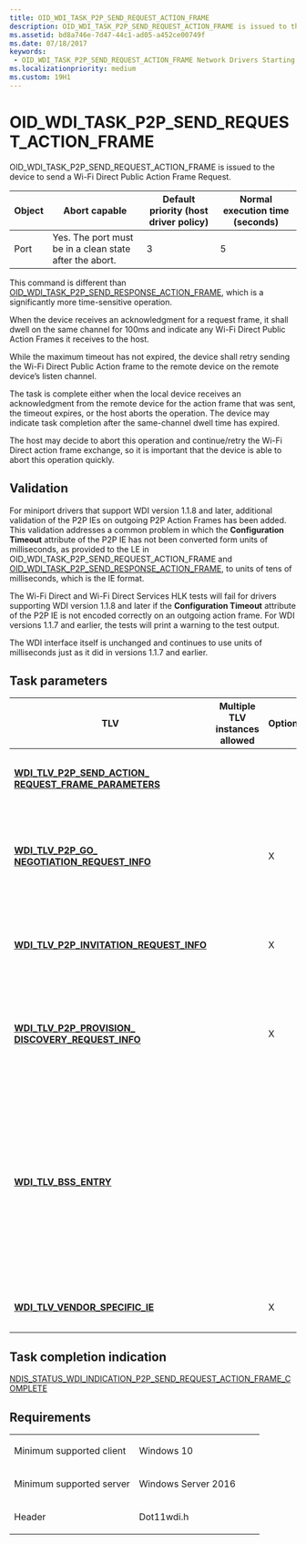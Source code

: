 ```yaml
---
title: OID_WDI_TASK_P2P_SEND_REQUEST_ACTION_FRAME
description: OID_WDI_TASK_P2P_SEND_REQUEST_ACTION_FRAME is issued to the device to send a Wi-Fi Direct Public Action Frame Request.
ms.assetid: bd8a746e-7d47-44c1-ad05-a452ce00749f
ms.date: 07/18/2017
keywords:
 - OID_WDI_TASK_P2P_SEND_REQUEST_ACTION_FRAME Network Drivers Starting with Windows Vista
ms.localizationpriority: medium
ms.custom: 19H1
---
```


# OID\_WDI\_TASK\_P2P\_SEND\_REQUEST\_ACTION\_FRAME


OID\_WDI\_TASK\_P2P\_SEND\_REQUEST\_ACTION\_FRAME is issued to the device to send a Wi-Fi Direct Public Action Frame Request.

| Object | Abort capable                                           | Default priority (host driver policy) | Normal execution time (seconds) |
|--------|---------------------------------------------------------|---------------------------------------|---------------------------------|
| Port   | Yes. The port must be in a clean state after the abort. | 3                                     | 5                               |

 

This command is different than [OID\_WDI\_TASK\_P2P\_SEND\_RESPONSE\_ACTION\_FRAME](oid-wdi-task-p2p-send-response-action-frame.md), which is a significantly more time-sensitive operation.

When the device receives an acknowledgment for a request frame, it shall dwell on the same channel for 100ms and indicate any Wi-Fi Direct Public Action Frames it receives to the host.

While the maximum timeout has not expired, the device shall retry sending the Wi-Fi Direct Public Action frame to the remote device on the remote device’s listen channel.

The task is complete either when the local device receives an acknowledgment from the remote device for the action frame that was sent, the timeout expires, or the host aborts the operation. The device may indicate task completion after the same-channel dwell time has expired.

The host may decide to abort this operation and continue/retry the Wi-Fi Direct action frame exchange, so it is important that the device is able to abort this operation quickly.

## Validation

For miniport drivers that support WDI version 1.1.8 and later, additional validation of the P2P IEs on outgoing P2P Action Frames has been added. This validation addresses a common problem in which the **Configuration Timeout** attribute of the P2P IE has not been converted form units of milliseconds, as provided to the LE in OID_WDI_TASK_P2P_SEND_REQUEST_ACTION_FRAME and [OID_WDI_TASK_P2P_SEND_RESPONSE_ACTION_FRAME](oid-wdi-task-p2p-send-response-action-frame.md), to units of tens of milliseconds, which is the IE format.

The Wi-Fi Direct and Wi-Fi Direct Services HLK tests will fail for drivers supporting WDI version 1.1.8 and later if the **Configuration Timeout** attribute of the P2P IE is not encoded correctly on an outgoing action frame. For WDI versions 1.1.7 and earlier, the tests will print a warning to the test output.

The WDI interface itself is unchanged and continues to use units of milliseconds just as it did in versions 1.1.7 and earlier.

## Task parameters


<table>
<colgroup>
<col width="25%" />
<col width="25%" />
<col width="25%" />
<col width="25%" />
</colgroup>
<thead>
<tr class="header">
<th>TLV</th>
<th>Multiple TLV instances allowed</th>
<th>Optional</th>
<th>Description</th>
</tr>
</thead>
<tbody>
<tr class="odd">
<td><a href="/windows-hardware/drivers/network/wdi-tlv-p2p-send-action-request-frame-parameters" data-raw-source="[&lt;strong&gt;WDI_TLV_P2P_SEND_ACTION_ REQUEST_FRAME_PARAMETERS&lt;/strong&gt;](./wdi-tlv-p2p-send-action-request-frame-parameters.md)"><strong>WDI_TLV_P2P_SEND_ACTION_ REQUEST_FRAME_PARAMETERS</strong></a></td>
<td></td>
<td></td>
<td>Parameters such as action frame type, device address of target peer adapter, and dialog token.</td>
</tr>
<tr class="even">
<td><a href="/windows-hardware/drivers/network/wdi-tlv-p2p-go-negotiation-request-info" data-raw-source="[&lt;strong&gt;WDI_TLV_P2P_GO_ NEGOTIATION_REQUEST_INFO&lt;/strong&gt;](./wdi-tlv-p2p-go-negotiation-request-info.md)"><strong>WDI_TLV_P2P_GO_ NEGOTIATION_REQUEST_INFO</strong></a></td>
<td></td>
<td>X</td>
<td>GO Negotiation Request Parameters. THe port shall only examine this structure if wfdRequestFrameType is a GO Negotiation request.</td>
</tr>
<tr class="odd">
<td><a href="/windows-hardware/drivers/network/wdi-tlv-p2p-invitation-request-info" data-raw-source="[&lt;strong&gt;WDI_TLV_P2P_INVITATION_REQUEST_INFO&lt;/strong&gt;](./wdi-tlv-p2p-invitation-request-info.md)"><strong>WDI_TLV_P2P_INVITATION_REQUEST_INFO</strong></a></td>
<td></td>
<td>X</td>
<td>Invitation Request Parameters. The port shall only examine this structure if wfdRequestFrameType is an Invitation request.</td>
</tr>
<tr class="even">
<td><a href="/windows-hardware/drivers/network/wdi-tlv-p2p-provision-discovery-request-info" data-raw-source="[&lt;strong&gt;WDI_TLV_P2P_PROVISION_ DISCOVERY_REQUEST_INFO&lt;/strong&gt;](./wdi-tlv-p2p-provision-discovery-request-info.md)"><strong>WDI_TLV_P2P_PROVISION_ DISCOVERY_REQUEST_INFO</strong></a></td>
<td></td>
<td>X</td>
<td>Provision Discovery Request Parameters. The port shall only examine this structure if wfdRequestFrameType is an Provision Discovery request.</td>
</tr>
<tr class="odd">
<td><a href="/windows-hardware/drivers/network/wdi-tlv-bss-entry" data-raw-source="[&lt;strong&gt;WDI_TLV_BSS_ENTRY&lt;/strong&gt;](./wdi-tlv-bss-entry.md)"><strong>WDI_TLV_BSS_ENTRY</strong></a></td>
<td></td>
<td></td>
<td><p>The device discovery entry as returned by the Wi-Fi Direct Discovery task from the port.</p>
<p>This is provided so the port does not need to remember its discovery database in order to send Wi-Fi Direct Action Frame Requests to remote Wi-Fi Direct devices without requiring a discovery.</p></td>
</tr>
<tr class="even">
<td><a href="/windows-hardware/drivers/network/wdi-tlv-vendor-specific-ie" data-raw-source="[&lt;strong&gt;WDI_TLV_VENDOR_SPECIFIC_IE&lt;/strong&gt;](./wdi-tlv-vendor-specific-ie.md)"><strong>WDI_TLV_VENDOR_SPECIFIC_IE</strong></a></td>
<td></td>
<td>X</td>
<td>One or more IEs that must be included in the frame sent by the port.</td>
</tr>
</tbody>
</table>

 

## Task completion indication


[NDIS\_STATUS\_WDI\_INDICATION\_P2P\_SEND\_REQUEST\_ACTION\_FRAME\_COMPLETE](ndis-status-wdi-indication-p2p-send-request-action-frame-complete.md)

Requirements
------------

<table>
<colgroup>
<col width="50%" />
<col width="50%" />
</colgroup>
<tbody>
<tr class="odd">
<td><p>Minimum supported client</p></td>
<td><p>Windows 10</p></td>
</tr>
<tr class="even">
<td><p>Minimum supported server</p></td>
<td><p>Windows Server 2016</p></td>
</tr>
<tr class="odd">
<td><p>Header</p></td>
<td>Dot11wdi.h</td>
</tr>
</tbody>
</table>

